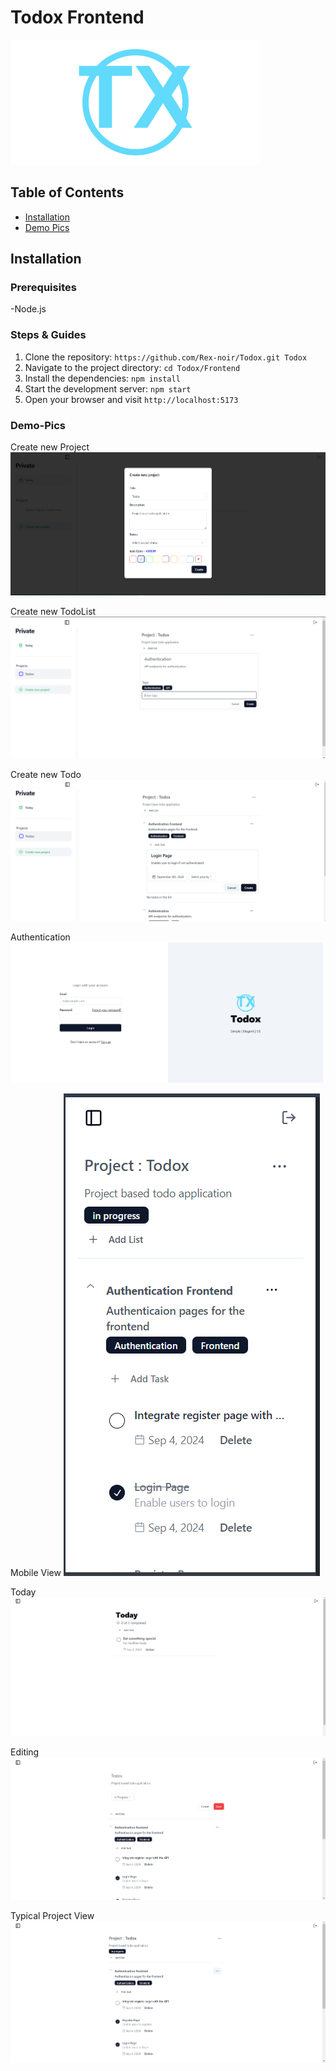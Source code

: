 # Todox Frontend

![Todox Logo](/images/icon.svg)

## Table of Contents

- [Installation](#installation)
- [Demo Pics](#demo-pics)

## Installation

### Prerequisites

-Node.js

### Steps & Guides

1. Clone the repository: `https://github.com/Rex-noir/Todox.git Todox`
2. Navigate to the project directory: `cd Todox/Frontend`
3. Install the dependencies: `npm install`
4. Start the development server: `npm start`
5. Open your browser and visit `http://localhost:5173`

### Demo-Pics

Create new Project
![Create new project](/images/create-new-project.png)

Create new TodoList
![Create new TodoList](/images/create-new-todolist.png)

Create new Todo
![Create new Todo](/images/create-new-todo.png)

Authentication
![Authentication](/images/loginpage.png)

Mobile View
![Mobile View](/images/mobile-view.png)

Today
![Todos Today](/images/today.png)

Editing
![Editing](/images/edit-project-view.png)

Typical Project View
![Typical Project View](/images/typical-project-view.png)
